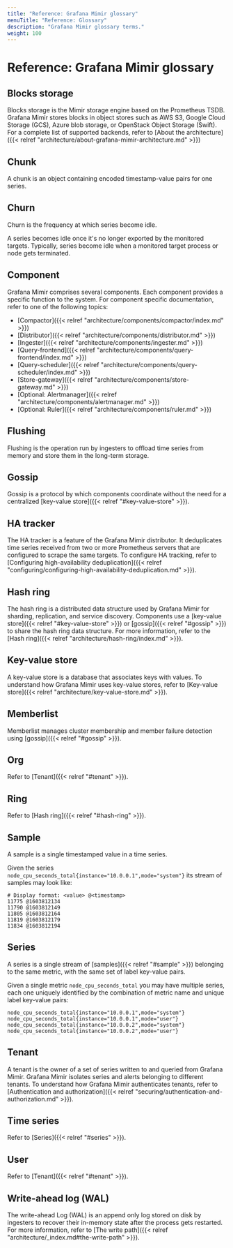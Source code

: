 ```yaml
---
title: "Reference: Grafana Mimir glossary"
menuTitle: "Reference: Glossary"
description: "Grafana Mimir glossary terms."
weight: 100
---
```


# Reference: Grafana Mimir glossary

## Blocks storage

Blocks storage is the Mimir storage engine based on the Prometheus TSDB.
Grafana Mimir stores blocks in object stores such as AWS S3, Google Cloud Storage (GCS), Azure blob storage, or OpenStack Object Storage (Swift).
For a complete list of supported backends, refer to [About the architecture]({{< relref "architecture/about-grafana-mimir-architecture.md" >}})

## Chunk

A chunk is an object containing encoded timestamp-value pairs for one series.

## Churn

Churn is the frequency at which series become idle.

A series becomes idle once it's no longer exported by the monitored targets.
Typically, series become idle when a monitored target process or node gets terminated.

## Component

Grafana Mimir comprises several components.
Each component provides a specific function to the system.
For component specific documentation, refer to one of the following topics:

- [Compactor]({{< relref "architecture/components/compactor/index.md" >}})
- [Distributor]({{< relref "architecture/components/distributor.md" >}})
- [Ingester]({{< relref "architecture/components/ingester.md" >}})
- [Query-frontend]({{< relref "architecture/components/query-frontend/index.md" >}})
- [Query-scheduler]({{< relref "architecture/components/query-scheduler/index.md" >}})
- [Store-gateway]({{< relref "architecture/components/store-gateway.md" >}})
- [Optional: Alertmanager]({{< relref "architecture/components/alertmanager.md" >}})
- [Optional: Ruler]({{< relref "architecture/components/ruler.md" >}})

## Flushing

Flushing is the operation run by ingesters to offload time series from memory and store them in the long-term storage.

## Gossip

Gossip is a protocol by which components coordinate without the need for a centralized [key-value store]({{< relref "#key-value-store" >}}).

## HA tracker

The HA tracker is a feature of the Grafana Mimir distributor.
It deduplicates time series received from two or more Prometheus servers that are configured to scrape the same targets.
To configure HA tracking, refer to [Configuring high-availability deduplication]({{< relref "configuring/configuring-high-availability-deduplication.md" >}}).

## Hash ring

The hash ring is a distributed data structure used by Grafana Mimir for sharding, replication, and service discovery.
Components use a [key-value store]({{< relref "#key-value-store" >}}) or [gossip]({{< relref "#gossip" >}}) to share the hash ring data structure.
For more information, refer to the [Hash ring]({{< relref "architecture/hash-ring/index.md" >}}).

## Key-value store

A key-value store is a database that associates keys with values.
To understand how Grafana Mimir uses key-value stores, refer to [Key-value store]({{< relref "architecture/key-value-store.md" >}}).

## Memberlist

Memberlist manages cluster membership and member failure detection using [gossip]({{< relref "#gossip" >}}).

## Org

Refer to [Tenant]({{< relref "#tenant" >}}).

## Ring

Refer to [Hash ring]({{< relref "#hash-ring" >}}).

## Sample

A sample is a single timestamped value in a time series.

Given the series `node_cpu_seconds_total{instance="10.0.0.1",mode="system"}` its stream of samples may look like:

```
# Display format: <value> @<timestamp>
11775 @1603812134
11790 @1603812149
11805 @1603812164
11819 @1603812179
11834 @1603812194
```

## Series

A series is a single stream of [samples]({{< relref "#sample" >}}) belonging to the same metric, with the same set of label key-value pairs.

Given a single metric `node_cpu_seconds_total` you may have multiple series, each one uniquely identified by the combination of metric name and unique label key-value pairs:

```
node_cpu_seconds_total{instance="10.0.0.1",mode="system"}
node_cpu_seconds_total{instance="10.0.0.1",mode="user"}
node_cpu_seconds_total{instance="10.0.0.2",mode="system"}
node_cpu_seconds_total{instance="10.0.0.2",mode="user"}
```

## Tenant

A tenant is the owner of a set of series written to and queried from Grafana Mimir.
Grafana Mimir isolates series and alerts belonging to different tenants.
To understand how Grafana Mimir authenticates tenants, refer to [Authentication and authorization]({{< relref "securing/authentication-and-authorization.md" >}}).

## Time series

Refer to [Series]({{< relref "#series" >}}).

## User

Refer to [Tenant]({{< relref "#tenant" >}}).

## Write-ahead log (WAL)

The write-ahead Log (WAL) is an append only log stored on disk by ingesters to recover their in-memory state after the process gets restarted.
For more information, refer to [The write path]({{< relref "architecture/_index.md#the-write-path" >}}).
